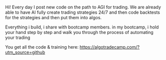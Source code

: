 Hi!  Every day I post new code on the path to AGI for trading. We are already able to have AI fully create trading strategies 24/7 and then code backtests for the strategies and then put them into algos. 

Everything i build, i share with bootcamp members. in my bootcamp, i hold your hand step by step and walk you through the process of automating your trading

You get all the code & training here: https://algotradecamp.com/?utm_source=github